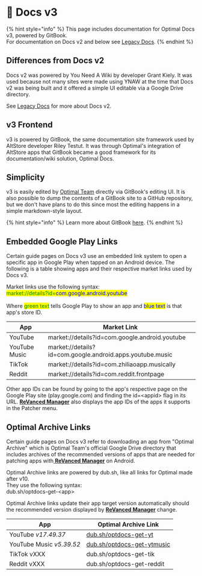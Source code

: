 # 🔵 Docs v3

{% hint style="info" %}
This page includes documentation for Optimal Docs v3, powered by GitBook.\
For documentation on Docs v2 and below see [Legacy Docs](legacy-v0-v9/legacy-docs.md).
{% endhint %}

## Differences from Docs v2

Docs v2 was powered by You Need A Wiki by developer Grant Kiely. It was used because not many sites were made using YNAW at the time that Docs v2 was being built and it offered a simple UI editable via a Google Drive directory.&#x20;

See [Legacy Docs](legacy-v0-v9/legacy-docs.md) for more about Docs v2.&#x20;

## v3 Frontend

v3 is powered by GitBook, the same documentation site framework used by AltStore developer Riley Testut. It was through Optimal's integration of AltStore apps that GitBook became a good framework for its documentation/wiki solution, Optimal Docs.&#x20;

## Simplicity&#x20;

v3 is easily edited by [Optimal Team](../optimal-team.md) directly via GitBook's editing UI. It is also possible to dump the contents of a GitBook site to a GitHub repository, but we don't have plans to do this since most the editing happens in a simple markdown-style layout.&#x20;

{% hint style="info" %}
Learn more about GitBook [here](https://gitbook.com).
{% endhint %}

## Embedded Google Play Links

Certain guide pages on Docs v3 use an embedded link system to open a specific app in Google Play when tapped on an Android device. The following is a table showing apps and their respective market links used by Docs v3.&#x20;

Market links use the following syntax:\
<mark style="color:green;">market://details?id=</mark><mark style="color:blue;">com.google.android.youtube</mark>\
\
Where <mark style="color:green;">green text</mark> tells Google Play to show an app and <mark style="color:blue;">blue text</mark> is that app's store ID.&#x20;

| App            | Market Link                                               |
| -------------- | --------------------------------------------------------- |
| YouTube        | market://details?id=com.google.android.youtube            |
| YouTube Music  | market://details?id=com.google.android.apps.youtube.music |
| TikTok         | market://details?id=com.zhiliaoapp.musically              |
| Reddit         | market://details?id=com.reddit.frontpage                  |

Other app IDs can be found by going to the app's respective page on the Google Play site (play.google.com) and finding the id=\<appid> flag in its URL. [**ReVanced Manager**](../guides/android-guides/installing-revanced-manager.md) also displays the app IDs of the apps it supports in the Patcher menu.&#x20;

## Optimal Archive Links

Certain guide pages on Docs v3 refer to downloading an app from "Optimal Archive" which is Optimal Team's official Google Drive directory that includes archives of the recommended versions of apps that are needed for patching apps with[ **ReVanced Manager**](../guides/android-guides/installing-revanced-manager.md) on Android.&#x20;

Optimal Archive links are powered by dub.sh, like all links for Optimal made after v10. \
They use the following syntax:\
dub.sh/optdocs-get-\<app>

Optimal Archive links update their app target version automatically should the recommended version displayed by [**ReVanced Manager**](../guides/android-guides/installing-revanced-manager.md) change.&#x20;

| App                      | Optimal Archive Link                                             |
| ------------------------ | ---------------------------------------------------------------- |
| YouTube _v17.49.37_      | [dub.sh/optdocs-get-yt](https://dub.sh/optdocs-get-yt)           |
| YouTube Music _v5.39.52_ | [dub.sh/optdocs-get-ytmusic](https://dub.sh/optdocs-get-ytmusic) |
| TikTok vXXX              | dub.sh/optdocs-get-tik                                           |
| Reddit vXXX              | dub.sh/optdocs-get-reddit                                        |

